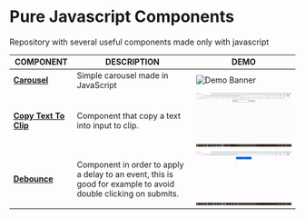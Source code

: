 # Pure Javascript Components
Repository with several useful components made only with javascript



|COMPONENT                          |DESCRIPTION                         |DEMO                         |
|-------------------------------|-----------------------------|-----------------------------|
|[**Carousel**](https://github.com/rogeriomattos/pure-javascript-components/tree/master/carousel)|Simple carousel made in JavaScript|![Demo Banner](/carousel/demo.gif)|
|[**Copy Text To Clip**](https://github.com/rogeriomattos/tree/master/copyTextToClipboard/)|Component that copy a text into input to clip.|![Copy Text To Clip](/copyTextToClipboard/demo.gif)|
|[**Debounce**](https://github.com/rogeriomattos/pure-javascript-components/tree/master/debounce)|Component in order to apply a delay to an event, this is good for example to avoid double clicking on submits.|![Demo Debounce](/debounce/demo.gif)|
